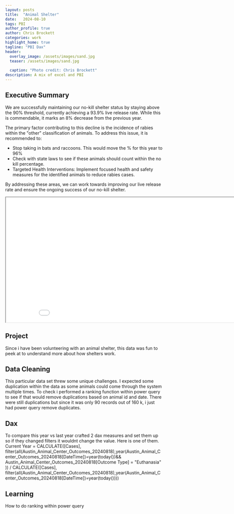 ```yaml
---
layout: posts
title:  "Animal Shelter"
date:   2024-08-10
tags: PBI
author_profile: true
author: Chris Brockett
categories: work
highlight_home: true
tagline: "PBI Dax"
header:
  overlay_image: /assets/images/sand.jpg
  teaser: /assets/images/sand.jpg
  
  caption: "Photo credit: Chris Brockett"
description: A mix of excel and PBI
---
```

## Executive Summary
We are successfully maintaining our no-kill shelter status by staying above the 90% threshold, currently achieving a 93.9% live release rate. While this is commendable, it marks an 8% decrease from the previous year.

The primary factor contributing to this decline is the incidence of rabies within the "other" classification of animals. To address this issue, it is recommended to:

- Stop taking in bats and raccoons.  This would move the % for this year to 96%
- Check with state laws to see if these animals should count within the no kill percentage.
- Targeted Health Interventions: Implement focused health and safety measures for the identified animals to reduce rabies cases.

By addressing these areas, we can work towards improving our live release rate and ensure the ongoing success of our no-kill shelter.

<iframe src="/assets/pdf/Animal no kill.pdf" width="900" height="400"></iframe>

## Project
Since i have been volunteering with an animal shelter, this data was fun to peek at to understand more about how shelters work.

## Data Cleaning
This particular data set threw some unique challenges.  I expected some duplication within the data as some animals could come through the system multiple times.  To check i performed a ranking function within power query to see if that would remove duplications based on animal id and date.  There were still duplications but since it was only 90 records out of 160 k, i just had power query remove duplicates.

## Dax
To compare this year vs last year crafted 2 dax measures and set them up so if they changed filters it wouldnt change the value.  Here is one of them.
Current Year = CALCULATE([Cases], filter(all(Austin_Animal_Center_Outcomes_20240818),year(Austin_Animal_Center_Outcomes_20240818[DateTime])=year(today())&& Austin_Animal_Center_Outcomes_20240818[Outcome Type] = "Euthanasia" )) / CALCULATE([Cases], filter(all(Austin_Animal_Center_Outcomes_20240818),year(Austin_Animal_Center_Outcomes_20240818[DateTime])=year(today())))

## Learning
How to do ranking within power query